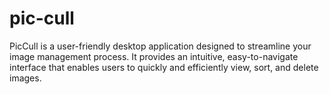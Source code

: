 # pic-cull

PicCull is a user-friendly desktop application designed to streamline your image management process. It provides an intuitive, easy-to-navigate interface that enables users to quickly and efficiently view, sort, and delete images.
